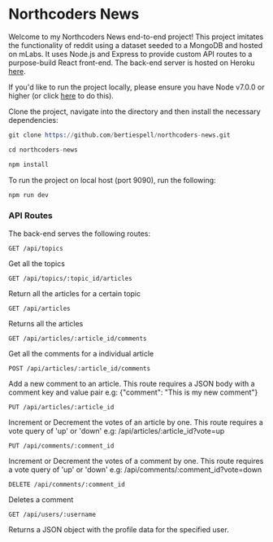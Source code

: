 
# Northcoders News

Welcome to my Northcoders News end-to-end project! This project imitates the functionality of reddit using a dataset seeded to a MongoDB and hosted on mLabs. It uses Node.js and Express to provide custom API routes to a purpose-build React front-end. The back-end server is hosted on Heroku [here](https://pure-plateau-45897.herokuapp.com/api).

If you'd like to run the project locally, please ensure you have Node v7.0.0 or higher (or click [here](https://nodejs.org/en/download/) to do this).

Clone the project, navigate into the directory and then install the necessary dependencies:

```s
git clone https://github.com/bertiespell/northcoders-news.git 

cd northcoders-news

npm install

```

To run the project on local host (port 9090), run the following:

```s
npm run dev
```

### API Routes

The back-end serves the following routes:

```
GET /api/topics
```
Get all the topics

```
GET /api/topics/:topic_id/articles
```
Return all the articles for a certain topic

```
GET /api/articles
```
Returns all the articles

```
GET /api/articles/:article_id/comments
```
Get all the comments for a individual article

```
POST /api/articles/:article_id/comments
```
Add a new comment to an article. This route requires a JSON body with a comment key and value pair
e.g: {"comment": "This is my new comment"}

```
PUT /api/articles/:article_id
```
Increment or Decrement the votes of an article by one. This route requires a vote query of 'up' or 'down'
e.g: /api/articles/:article_id?vote=up

```
PUT /api/comments/:comment_id
```
Increment or Decrement the votes of a comment by one. This route requires a vote query of 'up' or 'down'
e.g: /api/comments/:comment_id?vote=down

```
DELETE /api/comments/:comment_id
```
Deletes a comment

```
GET /api/users/:username
```
Returns a JSON object with the profile data for the specified user.

